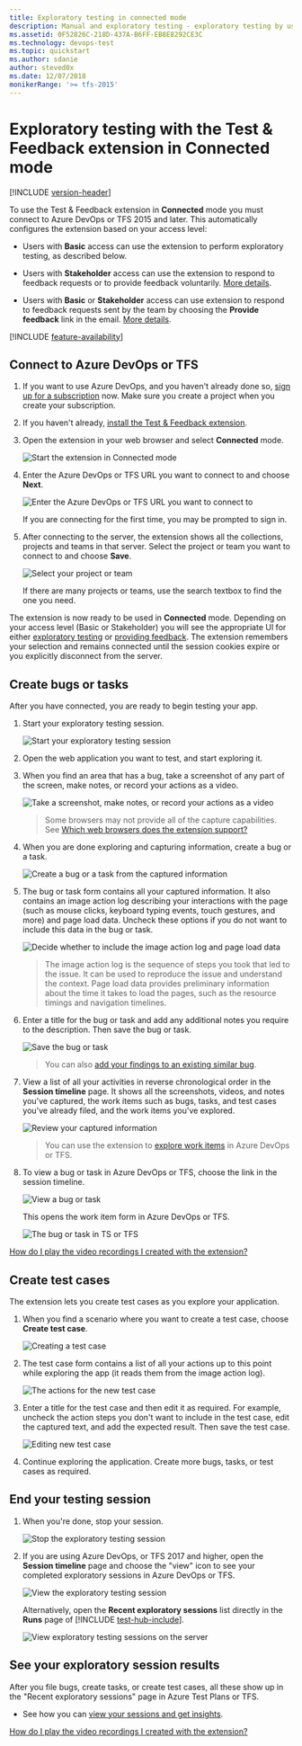```yaml
---
title: Exploratory testing in connected mode
description: Manual and exploratory testing - exploratory testing by using the Test & Feedback extension in Connected mode
ms.assetid: 0F52826C-218D-437A-B6FF-EB8E8292CE3C
ms.technology: devops-test
ms.topic: quickstart
ms.author: sdanie
author: steved0x
ms.date: 12/07/2018
monikerRange: '>= tfs-2015'
---
```


# Exploratory testing with the Test &amp; Feedback extension in Connected mode

[!INCLUDE [version-header](includes/version-header.md)]

To use the Test &amp; Feedback extension in **Connected** mode you must connect
to Azure DevOps or TFS 2015 and later.
This automatically configures the extension based on your access level:

- Users with **Basic** access can use the extension to perform exploratory
  testing, as described below.

- Users with **Stakeholder** access can use the extension to respond to
  feedback requests or to provide feedback voluntarily.
  [More details](provide-stakeholder-feedback.md#direct).

- Users with **Basic** or **Stakeholder** access can use extension to respond to feedback requests sent
  by the team by choosing the **Provide feedback** link in the email.
  [More details](provide-stakeholder-feedback.md#email).

[!INCLUDE [feature-availability](includes/feature-availability.md)]

<a name="connectvtfs"></a>

## Connect to Azure DevOps or TFS

1.  If you want to use Azure DevOps, and you haven't already done so,
    [sign up for a subscription](https://visualstudio.microsoft.com/products/visual-studio-team-services-vs)
    now. Make sure you create a project when you create your subscription.

1.  If you haven't already, [install the Test &amp; Feedback extension](perform-exploratory-tests.md).

1.  Open the extension in your web browser and select **Connected** mode.

    ![Start the extension in Connected mode](media/shared/connectedmode-01.png)

1.  Enter the Azure DevOps or TFS URL you want to connect to and choose **Next**.

    ![Enter the Azure DevOps or TFS URL you want to connect to](media/shared/connectedmode-02.png)

    If you are connecting for the first time, you may be prompted to sign in.

1.  After connecting to the server, the extension shows
    all the collections, projects and teams in that server. Select the
    project or team you want to connect to and choose **Save**.

    ![Select your project or team](media/connected-mode-exploratory-testing/connectedmode-03.png)

    If there are many projects or teams, use the search textbox
    to find the one you need.

The extension is now ready to be used in **Connected** mode.
Depending on your access level (Basic or Stakeholder)
you will see the appropriate UI for either [exploratory testing](#create-bugs)
or [providing feedback](provide-stakeholder-feedback.md#provide).
The extension remembers your selection and remains connected until
the session cookies expire or you explicitly disconnect from the server.

<a name="create-bugs"></a>

## Create bugs or tasks

After you have connected, you are ready to begin testing your app.

1.  Start your exploratory testing session.

    ![Start your exploratory testing session](media/connected-mode-exploratory-testing/create-bugs-01.png)

1.  Open the web application you want to test, and start exploring it.

1.  When you find an area that has a bug, take a screenshot of any part of the screen,
    make notes, or record your actions as a video.

    ![Take a screenshot, make notes, or record your actions as a video](media/connected-mode-exploratory-testing/create-bugs-01a.png)

    > Some browsers may not provide all of the capture capabilities.
    > See [Which web browsers does the extension support?](reference-qa.md#browser-support)

1.  When you are done exploring and capturing information, create a bug or a task.

    ![Create a bug or a task from the captured information](media/connected-mode-exploratory-testing/create-bugs-02.png)

1.  The bug or task form contains all your captured information.
    It also contains an image action log describing your interactions with the page
    (such as mouse clicks, keyboard typing events, touch gestures, and more) and
    page load data. Uncheck these options if you do not want to include this
    data in the bug or task.

    ![Decide whether to include the image action log and page load data](media/connected-mode-exploratory-testing/create-bugs-03.png)

    > The image action log is the sequence of steps you took that led to the issue.
    > It can be used to reproduce the issue and understand the context.
    > Page load data provides preliminary information about the time it takes to load
    > the pages, such as the resource timings and navigation timelines.

1.  Enter a title for the bug or task and add any additional notes
    you require to the description. Then save the bug or task.

    ![Save the bug or task](media/connected-mode-exploratory-testing/create-bugs-04.png)

    > You can also [add your findings to an existing similar bug](reference-qa.md#addsimilar).

1.  View a list of all your activities in reverse chronological order
    in the **Session timeline** page. It shows all the screenshots, videos, and notes
    you've captured, the work items such as bugs, tasks, and test cases you've already
    filed, and the work items you've explored.

    ![Review your captured information](media/connected-mode-exploratory-testing/create-bugs-08.png)

    > You can use the extension to [explore work items](explore-workitems-exploratory-testing.md)
    > in Azure DevOps or TFS.

1.  To view a bug or task in Azure DevOps or TFS, choose the link in the session timeline.

    ![View a bug or task](media/connected-mode-exploratory-testing/create-bugs-09.png)

    This opens the work item form in Azure DevOps or TFS.

    ![The bug or task in TS or TFS](media/connected-mode-exploratory-testing/create-bugs-10.png)

[How do I play the video recordings I created with the extension?](reference-qa.md#recording-playback)

<a name="create-testcase"></a>

## Create test cases

The extension lets you create test cases as you explore your application.

1.  When you find a scenario where you want to create a test case,
    choose **Create test case**.

    ![Creating a test case](media/connected-mode-exploratory-testing/create-testcase-01.png)

1.  The test case form contains a list of all your actions up to this point
    while exploring the app (it reads them from the image action log).

    ![The actions for the new test case](media/connected-mode-exploratory-testing/create-testcase-02.png)

1.  Enter a title for the test case and then edit it as required. For example,
    uncheck the action steps you don't want to include in the test case, edit the captured
    text, and add the expected result. Then save the test case.

    ![Editing new test case](media/connected-mode-exploratory-testing/create-testcase-03.png)

1.  Continue exploring the application. Create more bugs, tasks, or test cases as required.

<a name="endsession"></a>

## End your testing session

1.  When you're done, stop your session.

    ![Stop the exploratory testing session](media/connected-mode-exploratory-testing/create-bugs-05.png)

2.  If you are using Azure DevOps, or TFS 2017 and higher, open the **Session timeline** page and choose the "view" icon to see your completed exploratory
    sessions in Azure DevOps or TFS.

    ![View the exploratory testing session](media/connected-mode-exploratory-testing/create-bugs-06.png)

    Alternatively, open the **Recent exploratory sessions** list directly in the **Runs** page of [!INCLUDE [test-hub-include](includes/test-hub-include.md)].

    ![View exploratory testing sessions on the server](media/connected-mode-exploratory-testing/create-bugs-07.png)

## See your exploratory session results

After you file bugs, create tasks, or create test cases, all these show up in the "Recent exploratory sessions" page in Azure Test Plans or TFS.

- See how you can [view your sessions and get insights](insights-exploratory-testing.md).

[How do I play the video recordings I created with the extension?](reference-qa.md#recording-playback)
